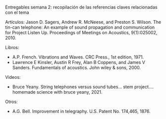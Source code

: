 Entregables semana 2: recopilación de las referencias claves relacionadas con el tema

Artículos:
Jason D. Sagers, Andrew R. McNeese, and Preston S. Wilson. The tin-can telephone: An example of sound propagation and communication for Project Listen Up. Proceedings of Meetings on Acoustics, 9(1):025002, 2010.

Libros:
- A.P. French. Vibrations and Waves. CRC Press., 1st edition, 1971.
- Lawrence E Kinsler, Austin R Frey, Alan B Coppens, and James V Sanders. Fundamentals of acoustics. John wiley & sons, 2000.

Videos:
- Bruce Yeany. String telephones versus sound tubes... stem project.... homemade science with bruce yeany, 2021.

Otros:
- A.G. Bell. Improvement in telegraphy. U.S. Patent No. 174,465, 1876.
